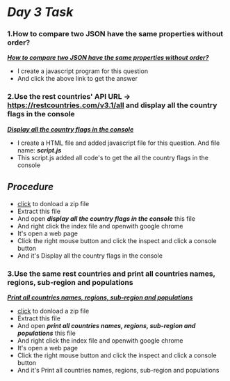 # _Day 3 Task_
### **1.How to compare two JSON have the same properties without order?**

[_**How to compare two JSON have the same properties without order?**_](./JSON.js)
- I create a javascript program for this question 
- And click the above link to get the answer

### **2.Use the rest countries' API URL -> https://restcountries.com/v3.1/all and display all the country flags in the console**


[_**Display all the country flags in the console**_](./display%20all%20the%20country%20flags%20in%20the%20console/)

- I create a HTML file and added javascript file for this question. And file name: _**script.js**_
- This script.js added all code's to get the all the country flags in the console
## _**Procedure**_
- [click](https://github.com/AshokGfsd/DAY03/archive/refs/heads/main.zip) to donload a zip file 
- Extract this file 
- And open _**display all the country flags in the console**_ this file
- And right click the index file and openwith google chrome
- It's open a web page
- Click the right mouse button and click the inspect and click a console button
- And it's Display all the country flags in the console 

### **3.Use the same rest countries and print all countries names, regions, sub-region and populations**


[_**Print all countries names, regions, sub-region and populations**_](./print%20all%20countries%20names,%20regions,%20sub-region%20and%20populations/)

- [click](https://github.com/AshokGfsd/DAY03/archive/refs/heads/main.zip) to donload a zip file 
- Extract this file 
- And open _**print all countries names, regions, sub-region and populations**_ this file
- And right click the index file and openwith google chrome
- It's open a web page
- Click the right mouse button and click the inspect and click a console button
- And it's Print all countries names, regions, sub-region and populations